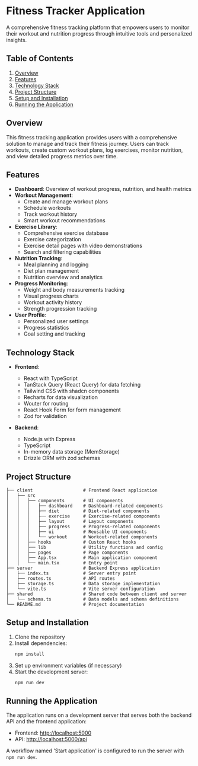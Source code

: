 # Fitness Tracker Application

A comprehensive fitness tracking platform that empowers users to monitor their workout and nutrition progress through intuitive tools and personalized insights.

## Table of Contents

1. [Overview](#overview)
2. [Features](#features)
3. [Technology Stack](#technology-stack)
4. [Project Structure](#project-structure)
5. [Setup and Installation](#setup-and-installation)
6. [Running the Application](#running-the-application)

## Overview

This fitness tracking application provides users with a comprehensive solution to manage and track their fitness journey. Users can track workouts, create custom workout plans, log exercises, monitor nutrition, and view detailed progress metrics over time.

## Features

- **Dashboard**: Overview of workout progress, nutrition, and health metrics
- **Workout Management**:
  - Create and manage workout plans
  - Schedule workouts
  - Track workout history
  - Smart workout recommendations
- **Exercise Library**:
  - Comprehensive exercise database
  - Exercise categorization
  - Exercise detail pages with video demonstrations
  - Search and filtering capabilities
- **Nutrition Tracking**:
  - Meal planning and logging
  - Diet plan management
  - Nutrition overview and analytics
- **Progress Monitoring**:
  - Weight and body measurements tracking
  - Visual progress charts
  - Workout activity history
  - Strength progression tracking
- **User Profile**:
  - Personalized user settings
  - Progress statistics
  - Goal setting and tracking

## Technology Stack

- **Frontend**:
  - React with TypeScript
  - TanStack Query (React Query) for data fetching
  - Tailwind CSS with shadcn components
  - Recharts for data visualization
  - Wouter for routing
  - React Hook Form for form management
  - Zod for validation

- **Backend**:
  - Node.js with Express
  - TypeScript
  - In-memory data storage (MemStorage)
  - Drizzle ORM with zod schemas


## Project Structure

```
├── client                   # Frontend React application
│   ├── src
│   │   ├── components       # UI components
│   │   │   ├── dashboard    # Dashboard-related components
│   │   │   ├── diet         # Diet-related components
│   │   │   ├── exercise     # Exercise-related components
│   │   │   ├── layout       # Layout components
│   │   │   ├── progress     # Progress-related components
│   │   │   ├── ui           # Reusable UI components
│   │   │   └── workout      # Workout-related components
│   │   ├── hooks            # Custom React hooks
│   │   ├── lib              # Utility functions and config
│   │   ├── pages            # Page components
│   │   ├── App.tsx          # Main application component
│   │   └── main.tsx         # Entry point
├── server                   # Backend Express application
│   ├── index.ts             # Server entry point
│   ├── routes.ts            # API routes
│   ├── storage.ts           # Data storage implementation
│   └── vite.ts              # Vite server configuration
├── shared                   # Shared code between client and server
│   └── schema.ts            # Data models and schema definitions
└── README.md                # Project documentation
```

## Setup and Installation

1. Clone the repository
2. Install dependencies:
   ```bash
   npm install
   ```
3. Set up environment variables (if necessary)
4. Start the development server:
   ```bash
   npm run dev
   ```

## Running the Application

The application runs on a development server that serves both the backend API and the frontend application:

- Frontend: [http://localhost:5000](http://localhost:5000)
- API: [http://localhost:5000/api](http://localhost:5000/api)

A workflow named 'Start application' is configured to run the server with `npm run dev`.
